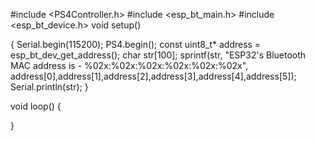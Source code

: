 #include <PS4Controller.h>
#include <esp_bt_main.h>
#include <esp_bt_device.h>
void setup()

{
  Serial.begin(115200);
  PS4.begin();
  const uint8_t* address = esp_bt_dev_get_address();
  char str[100];
  sprintf(str, "ESP32's Bluetooth MAC address is - %02x:%02x:%02x:%02x:%02x:%02x", address[0],address[1],address[2],address[3],address[4],address[5]);
  Serial.println(str);
}

void loop()
{

}
